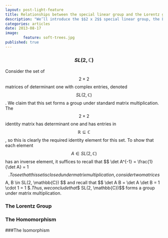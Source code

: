 ```yaml
---
layout: post-light-feature
title: Relationships between the special linear group and the Lorentz group
description: "We’ll introduce the $$2 x 2$$ special linear group, the Lorentz group, and some close relationships between between the two. These results have very important physical applications which we will explore in later articles."
categories: articles
date: 2013-08-17
image: 
        feature: soft-trees.jpg
published: true
---
```


### $$SL(2,\mathbb{C})$$

Consider the set of $$ 2 \times 2 $$ matrices of determinant one with complex entries, denoted $$ SL(2, \mathbb{C}) $$. We claim that this set forms a group under standard matrix multiplication. The $$ 2 \times 2 $$ identity matrix has determinant one and has entries in $$ \mathbb{R} \subseteq \mathbb{C} $$, so this is clearly the required identity element for this set. To show that each element $$ A \in SL(2, \mathbb{C}) $$ has an inverse element, it suffices to recall that \$$ \det A^{-1} = \frac{1}{\det A} = 1 $$. To see that this set is closed under matrix multiplication, consider two matrices $$ A, B \in SL(2, \mathbb{C}) $$ and recall that \$$ \det A B = \det A \det B = 1 \cdot 1 = 1 $$. Thus, we conclude that \$$ SL(2, \mathbb{C})$$ forms a group under matrix multiplication. 

### The Lorentz Group

### The Homomorphism

###The Isomorphism
